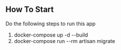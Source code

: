 ## How To Start

Do the following steps to run this app

1. docker-compose up -d --build
2. docker-compose run --rm artisan migrate
